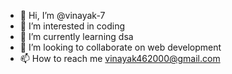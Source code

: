 - 👋 Hi, I’m @vinayak-7
- 👀 I’m interested in coding
- 🌱 I’m currently learning dsa
- 💞️ I’m looking to collaborate on web development 
- 📫 How to reach me vinayak462000@gmail.com

<!---
vinayak-7/vinayak-7 is a ✨ special ✨ repository because its `README.md` (this file) appears on your GitHub profile.
You can click the Preview link to take a look at your changes.
--->
